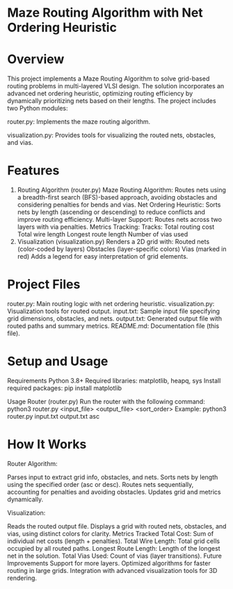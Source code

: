 #  Maze Routing Algorithm with Net Ordering Heuristic
# Overview
This project implements a Maze Routing Algorithm to solve grid-based routing problems in multi-layered VLSI design. The solution incorporates an advanced net ordering heuristic, optimizing routing efficiency by dynamically prioritizing nets based on their lengths. The project includes two Python modules:

router.py: Implements the maze routing algorithm.

visualization.py: Provides tools for visualizing the routed nets, obstacles, and vias.

# Features
1. Routing Algorithm (router.py)
Maze Routing Algorithm: Routes nets using a breadth-first search (BFS)-based approach, avoiding obstacles and considering penalties for bends and vias.
Net Ordering Heuristic: Sorts nets by length (ascending or descending) to reduce conflicts and improve routing efficiency.
Multi-layer Support: Routes nets across two layers with via penalties.
Metrics Tracking: Tracks:
Total routing cost
Total wire length
Longest route length
Number of vias used
2. Visualization (visualization.py)
Renders a 2D grid with:
Routed nets (color-coded by layers)
Obstacles (layer-specific colors)
Vias (marked in red)
Adds a legend for easy interpretation of grid elements.

# Project Files
router.py: Main routing logic with net ordering heuristic.
visualization.py: Visualization tools for routed output.
input.txt: Sample input file specifying grid dimensions, obstacles, and nets.
output.txt: Generated output file with routed paths and summary metrics.
README.md: Documentation file (this file).

# Setup and Usage
Requirements
Python 3.8+
Required libraries: matplotlib, heapq, sys
Install required packages:
      pip install matplotlib

Usage
Router (router.py)
Run the router with the following command:
      python3 router.py <input_file> <output_file> <sort_order>
Example: 
      python3 router.py input.txt output.txt asc

      


# How It Works

 Router Algorithm:

Parses input to extract grid info, obstacles, and nets.
Sorts nets by length using the specified order (asc or desc).
Routes nets sequentially, accounting for penalties and avoiding obstacles.
Updates grid and metrics dynamically.

 Visualization:

Reads the routed output file.
Displays a grid with routed nets, obstacles, and vias, using distinct colors for clarity.
Metrics Tracked
Total Cost: Sum of individual net costs (length + penalties).
Total Wire Length: Total grid cells occupied by all routed paths.
Longest Route Length: Length of the longest net in the solution.
Total Vias Used: Count of vias (layer transitions).
Future Improvements
Support for more layers.
Optimized algorithms for faster routing in large grids.
Integration with advanced visualization tools for 3D rendering.
